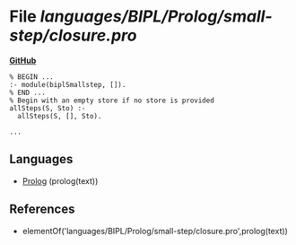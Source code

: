 # File _languages/BIPL/Prolog/small-step/closure.pro_
**[GitHub](https://github.com/softlang/yas/blob/master/languages/BIPL/Prolog/small-step/closure.pro)**
```
% BEGIN ...
:- module(biplSmallstep, []).
% END ...
% Begin with an empty store if no store is provided
allSteps(S, Sto) :-
  allSteps(S, [], Sto).

...
```

## Languages
* [Prolog](../languages/Prolog.md) (prolog(text))

## References
* elementOf('languages/BIPL/Prolog/small-step/closure.pro',prolog(text))

